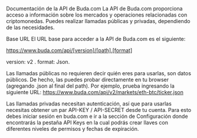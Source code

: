 Documentación de la API de Buda.com
La API de Buda.com proporciona acceso a información sobre los mercados y operaciones relacionadas con criptomonedas.
Puedes realizar llamadas públicas y privadas, dependiendo de las necesidades. 

Base URL
El URL base para acceder a la API de Buda.com es el siguiente:

https://www.buda.com/api/[version]/[path].[format]

version: v2 .
format: Json.

Las llamadas públicas no requieren decir quién eres para usarlas, son datos públicos. 
De hecho, las puedes probar directamente en tu browser (agregando .json al final del path). 
Por ejemplo, prueba ingresando la siguiente URL: https://www.buda.com/api/v2/markets/eth-btc/ticker.json


Las llamadas privadas necesitan autenticación, así que para usarlas necesitas obtener un par API-KEY / API-SECRET desde tu cuenta. 
Para esto debes iniciar sesión en buda.com e ir a la sección de Configuración donde encontrarás la pestaña API Keys en la cual podrás 
crear llaves con diferentes niveles de permisos y fechas de expiración.
